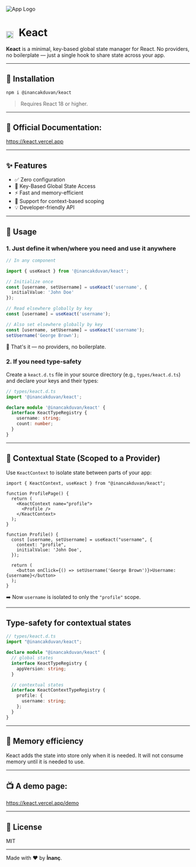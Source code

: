 

![App Logo](https://res.cloudinary.com/dnjvyciqt/image/upload/v1747499928/keact_banner_jsve0i.png)

# <img src="https://res.cloudinary.com/dnjvyciqt/image/upload/v1746882540/taelwwhffuou9qlblvy1.png" alt="Preview" style="width: 20px; transform: translateY(6px); margin-right: 8px;" /> Keact

**Keact** is a minimal, key-based global state manager for React. No providers, no boilerplate — just a single hook to share state across your app.

---

## 🚀 Installation

```bash
npm i @inancakduvan/keact
```

> Requires React 18 or higher.

---

## 📝 Official Documentation:
https://keact.vercel.app

---

## ✨ Features

- ✅ Zero configuration
- 🔑 Key-Based Global State Access
- ⚡ Fast and memory-efficient
- 🧩 Support for context-based scoping
- 💡 Developer-friendly API

---

## 🔧 Usage

### 1. Just define it when/where you need and use it anywhere

```ts
// In any component

import { useKeact } from '@inancakduvan/keact';

// Initialize once
const [username, setUsername] = useKeact('username', {
  initialValue: 'John Doe'
});

// Read elsewhere globally by key
const [username] = useKeact('username');

// Also set elsewhere globally by key
const [username, setUsername] = useKeact('username');
setUsername('George Brown');
```

📌 That's it — no providers, no boilerplate.


### 2. If you need type-safety

Create a `keact.d.ts` file in your source directory (e.g., `types/keact.d.ts`) and declare your keys and their types:

```ts
// types/keact.d.ts
import '@inancakduvan/keact';

declare module '@inancakduvan/keact' {
  interface KeactTypeRegistry {
    username: string;
    count: number;
  }
}
```

---

## 🧩 Contextual State (Scoped to a Provider)

Use `KeactContext` to isolate state between parts of your app:

```tsx
import { KeactContext, useKeact } from "@inancakduvan/keact";

function ProfilePage() {
  return (
    <KeactContext name="profile">
      <Profile />
    </KeactContext>
  );
}

function Profile() {
  const [username, setUsername] = useKeact("username", {
    context: "profile",
    initialValue: 'John Doe',
  });

  return (
    <button onClick={() => setUsername('George Brown')}>Username: {username}</button>
  );
}
```

➡️ Now `username` is isolated to only the `"profile"` scope.

---

## Type-safety for contextual states

```ts
// types/keact.d.ts
import "@inancakduvan/keact";

declare module "@inancakduvan/keact" {
  // global states
  interface KeactTypeRegistry {
    appVersion: string;
  }

  // contextual states
  interface KeactContextTypeRegistry {
    profile: {
      username: string;
    };
  }
}
```

---

## 🧼 Memory efficiency

Keact adds the state into store only when it is needed. It will not consume memory until it is needed to use.

---

## 📺 A demo page:
https://keact.vercel.app/demo

---

## 📄 License

MIT

---

Made with ❤️ by **İnanç**.